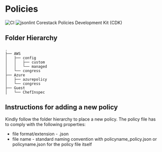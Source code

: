 # Policies
![CI](https://github.com/corestackin/corestack-policies/workflows/CI/badge.svg) ![jsonlint](https://img.shields.io/badge/json%20lint-enabled-blue)
Corestack Policies Development Kit (CDK)

## Folder Hierarchy

```
.
├── AWS
│   ├── config
│   │   ├── custom
│   │   └── managed
│   └── congress
├── Azure
│   ├── azurepolicy
│   └── congress
├── Guest
│   └── ChefInspec

```
## Instructions for adding a new policy

Kindly follow the folder hierarchy to place a new policy. The policy file has to comply with the following properties:
 - file format/extension - .json
 - file name - standard naming convention with policyname_policy.json or policyname.json for the policy file itself
   

